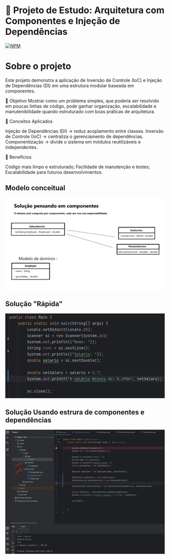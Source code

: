 # 🚀 Projeto de Estudo: Arquitetura com Componentes e Injeção de Dependências
[![NPM](https://img.shields.io/npm/l/react)](https://github.com/pedrohf0001/Salary-java/blob/main/LICENSE) 

# Sobre o projeto

Este projeto demonstra a aplicação de Inversão de Controle (IoC) e Injeção de Dependências (DI) em uma estrutura modular baseada em componentes.

🎯 Objetivo
Mostrar como um problema simples, que poderia ser resolvido em poucas linhas de código, pode ganhar organização, escalabilidade e manutenibilidade quando estruturado com boas práticas de arquitetura.

🔑 Conceitos Aplicados

Injeção de Dependências (DI) → reduz acoplamento entre classes.
Inversão de Controle (IoC) → centraliza o gerenciamento de dependências.
Componentização → divide o sistema em módulos reutilizáveis e independentes.

🚀 Benefícios

Código mais limpo e estruturado;
Facilidade de manutenção e testes;
Escalabilidade para futuros desenvolvimentos.

## Modelo conceitual
![Modelo Conceitual](https://github.com/pedrohf0001/assets/blob/c6b3cebf1cfadab867c62086133abe575729661c/Componentes%20e%20inje%C3%A7%C3%A3o%20de%20depend%C3%AAncia.png)


## Solução "Rápida"
![Modelo Conceitual](https://github.com/pedrohf0001/assets/blob/1ffa74321f4214713cc4b83b4a3d4a313c745662/Salary-Java/Solu%C3%A7%C3%A3o%20Simples.png)

## Solução Usando estrura de componentes e dependências
![Modelo Conceitual](https://github.com/pedrohf0001/assets/blob/1ffa74321f4214713cc4b83b4a3d4a313c745662/Salary-Java/inje%C3%A7%C3%A3o%20de%20depencia%20-%20codigo.png)


